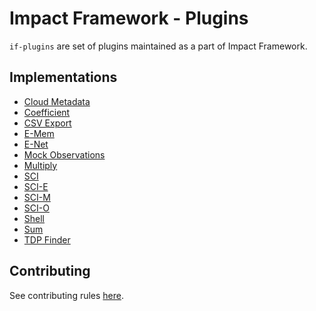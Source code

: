 # Impact Framework - Plugins

`if-plugins` are set of plugins maintained as a part of Impact Framework.

## Implementations

- [Cloud Metadata](./src/lib/cloud-metadata/README.md)
- [Coefficient](./src/lib/coefficient/README.md)
- [CSV Export](./src/lib/csv-export/README.md)
- [E-Mem](./src/lib/e-mem/README.md)
- [E-Net](./src/lib/e-net/README.md)
- [Mock Observations](./src/lib/mock-observations/README.md)
- [Multiply](./src/lib/multiply/README.md)
- [SCI](./src/lib/sci/README.md)
- [SCI-E](./src/lib/sci-e/README.md)
- [SCI-M](./src/lib/sci-m/README.md)
- [SCI-O](./src/lib/sci-o/README.md)
- [Shell](./src/lib/shell/README.md)
- [Sum](./src/lib/sum/README.md)
- [TDP Finder](./src/lib/tdp-finder/README.md)

## Contributing

See contributing rules [here](./CONTRIBUTING.md).
